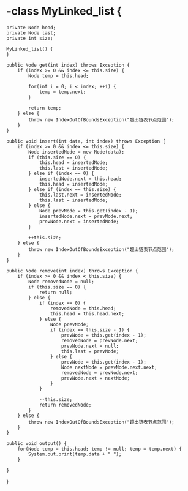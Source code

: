# -class MyLinked_list {
    private Node head;
    private Node last;
    private int size;

    MyLinked_list() {
    }

    public Node get(int index) throws Exception {
        if (index >= 0 && index <= this.size) {
            Node temp = this.head;

            for(int i = 0; i < index; ++i) {
                temp = temp.next;
            }

            return temp;
        } else {
            throw new IndexOutOfBoundsException("超出链表节点范围");
        }
    }

    public void insert(int data, int index) throws Exception {
        if (index >= 0 && index <= this.size) {
            Node insertedNode = new Node(data);
            if (this.size == 0) {
                this.head = insertedNode;
                this.last = insertedNode;
            } else if (index == 0) {
                insertedNode.next = this.head;
                this.head = insertedNode;
            } else if (index == this.size) {
                this.last.next = insertedNode;
                this.last = insertedNode;
            } else {
                Node prevNode = this.get(index - 1);
                insertedNode.next = prevNode.next;
                prevNode.next = insertedNode;
            }

            ++this.size;
        } else {
            throw new IndexOutOfBoundsException("超出链表节点范围");
        }
    }

    public Node remove(int index) throws Exception {
        if (index >= 0 && index < this.size) {
            Node removedNode = null;
            if (this.size == 0) {
                return null;
            } else {
                if (index == 0) {
                    removedNode = this.head;
                    this.head = this.head.next;
                } else {
                    Node prevNode;
                    if (index == this.size - 1) {
                        prevNode = this.get(index - 1);
                        removedNode = prevNode.next;
                        prevNode.next = null;
                        this.last = prevNode;
                    } else {
                        prevNode = this.get(index - 1);
                        Node nextNode = prevNode.next.next;
                        removedNode = prevNode.next;
                        prevNode.next = nextNode;
                    }
                }

                --this.size;
                return removedNode;
            }
        } else {
            throw new IndexOutOfBoundsException("超出链表节点范围");
        }
    }

    public void output() {
        for(Node temp = this.head; temp != null; temp = temp.next) {
            System.out.print(temp.data + " ");
        }

    }
}
